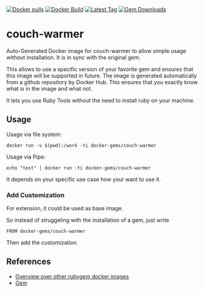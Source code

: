 [![Docker pulls](https://img.shields.io/docker/pulls/rubygem/couch-warmer.svg)](https://hub.docker.com/r/rubygem/couch-warmer/)
[![Docker Build](https://img.shields.io/docker/automated/rubygem/couch-warmer.svg)](https://hub.docker.com/r/rubygem/couch-warmer/)
[![Latest Tag](https://img.shields.io/github/tag/docker-rubygem/couch-warmer.svg)](https://hub.docker.com/r/rubygem/couch-warmer/)
[![Gem Downloads](https://img.shields.io/gem/dt/couch-warmer.svg)](https://rubygems.org/gems/couch-warmer/)
# couch-warmer

Auto-Generated Docker image for couch-warmer to allow simple usage without installation.
It is in sync with the original gem.

This allows to use a specific version of your favorite gem and ensures that this image will be supported in future.
The image is generated automatically from a github repository by Docker Hub.
This ensures that you exactly know what is in the image and what not.

It lets you use Ruby Tools without the need to install ruby on your machine.

## Usage

Usage via file system:

`docker run -v $(pwd):/work -ti docker-gems/couch-warmer`

Usage via Pipe:

`echo "test" | docker run -ti docker-gems/couch-warmer`

It depends on your specific use case how your want to use it.

### Add Customization

For extension, it could be used as base image.

So instead of struggeling with the installation of a gem, just write

`FROM docker-gems/couch-warmer`

Then add the customization.

## References

 - [Overview over other rubygem docker images](https://github.com/thinkbot/docker-rubygem)
 - [Gem](https://rubygems.org/gems/couch-warmer/)
